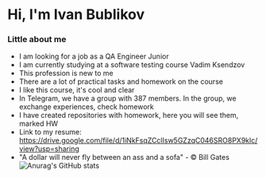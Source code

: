 # Hi, I'm Ivan Bublikov
### Little about me
- I am looking for a job as a QA Engineer Junior
- I am currently studying at a software testing course Vadim Ksendzov 
- This profession is new to me
- There are a lot of practical tasks and homework on the course
- I like this course, it's cool and clear
- In Telegram, we have a group with 387 members. In the group, we exchange experiences, check homework
- I have created repositories with homework, here you will see them, marked HW
- Link to my resume: https://drive.google.com/file/d/1iNkFsqZCclIsw5GZzqC046SRO8PX9klc/view?usp=sharing
- "A dollar will never fly between an ass and a sofa" - © Bill Gates
![Anurag's GitHub stats](https://github-readme-stats.vercel.app/api?username=AParovyshnaya&theme=cobalt&show_icons=true)
